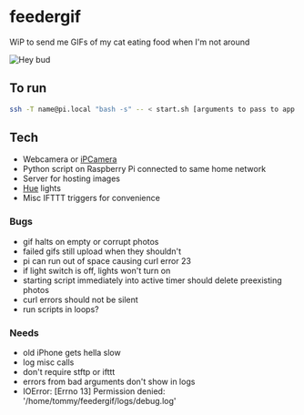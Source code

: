 # feedergif

WiP to send me GIFs of my cat eating food when I'm not around

![Hey bud](http://rocktronica.github.io/feedergif/1450364853.gif)

## To run

``` bash
ssh -T name@pi.local "bash -s" -- < start.sh [arguments to pass to app.py]
```

## Tech

- Webcamera or [iPCamera](https://itunes.apple.com/us/app/ipcamera-high-end-network/id570912928?mt=8)
- Python script on Raspberry Pi connected to same home network
- Server for hosting images
- [Hue](http://www2.meethue.com/en-us/products/) lights
- Misc IFTTT triggers for convenience

### Bugs

- gif halts on empty or corrupt photos
- failed gifs still upload when they shouldn't
- pi can run out of space causing curl error 23
- if light switch is off, lights won't turn on
- starting script immediately into active timer should delete preexisting photos
- curl errors should not be silent
- run scripts in loops?

### Needs

- old iPhone gets hella slow
- log misc calls
- don't require stftp or ifttt
- errors from bad arguments don't show in logs
- IOError: [Errno 13] Permission denied: '/home/tommy/feedergif/logs/debug.log'
